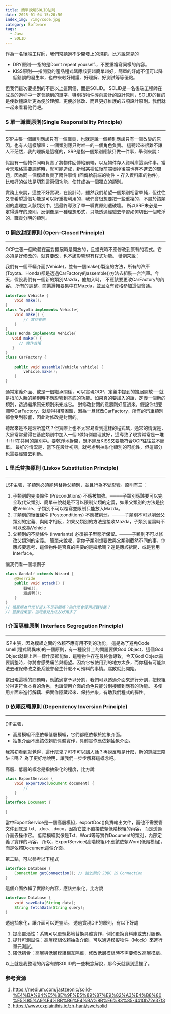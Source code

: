 ```yaml
---
title: 簡單說明SOLID法則
date: 2025-01-04 15:20:50
index_img: /img/code.jpg
category: Software
tags:
  - Java
  - SOLID
---
```

作為一名後端工程師，我們常聽過不少開發上的規範，比方說常見的
 - DRY原則──指的是Don't repeat yourself.，不要重複寫同樣的內容。
 - KISS原則──指開發的產品程式碼應該要越簡單越好，簡單的好處不僅可以降低錯誤的發生率，也帶來較好維護、好理解、好測試等等優點。

但我們這次要提到的不是以上這兩個，而是SOLID。
SOLID是一名後端工程師在成長的過程中一定會聽到的單字，特別指物件導向設計的設計原則，SOLID的目的是使軟體設計更為便於理解、更便於修改、而且更好維護的五項設計原則。我們就一起來看看他們吧。


### S 單一職責原則(Single Responsibility Principle)
---
SRP主張一個類別應該只有一個職責，也就是說一個類別應該只有一個改變的原因。也有人這樣解釋：一個類別應只對唯一的一個角色負責。
這聽起來很難不讓人不茫然，我的理解是這樣的，SRP是指一個類別應該只做一件事，舉例來說：

假設有一個物件同時負責了將物件回傳給前端，以及物件存入資料庫這兩件事。當今天規格需要調整時，就可能造成，新增某欄位後前端壞掉後端也存不進去的問題，因為同一個模組負責了兩件事情 (回傳給前端的物件 + 存入資料庫的物件)。
比較好的做法是切割這兩個功能，使其成為一個獨立的類別。

實務上來說，這並不好實現，在設計時，雖然我們希望一個類別相當單純，但往往又會希望這個功能是可以好重複利用的，我們會很想要把一些重複的、不屬於該類別的處理加入該類別中，這最終導致了單一職責原則遭破壞。
所以SRP未必是一定得遵守的原則，反倒像是一種理想形式，只能透過經驗去學習如何切出一個乾淨的、職責分明的類別。


### O 開放封閉原則 (Open-Closed Principle)
---
OCP主張一個軟體在面對擴展時是開放的，且擴充時不應修改到原有的程式。它必須是好修改的，就算要改，也不該影響現有程式功能。 舉例來說：

我們有一個車輛介面(Vehicle)，並有一個make()製造的方法，所有的汽車(Toyota、Honda)都是透過CarFactory的assemble()方法去組裝一台汽車。今天，假設我們有一個新的類別Mazda，他加入時， 不應該要更改CarFactory的內容。
所有的調整、商業邏輯要集中在Mazda，~~並且沒有資格參加這個會議~~。
```java
interface Vehicle {
    void make();
}
class Toyota implements Vehicle{
    void make() {
        // 實作省略
    }
}
class Honda implements Vehicle{
   void make() {
      // 實作省略
   }
}
class CarFactory {
    
    public void assemble(Vehicle vehicle) {
        vehicle.make();
    }
}
```
通常定義介面、或是一個繼承關係，可以實現OCP，定義中提到的擴展開放──就是指加入新的類別時不應影響到基底的功能。如果真的要加入的話，定義一個新的類別，透過繼承原先類別來完成它。
對修改封閉的意思剛好反過來，假設你想要調整CarFactory、就變得相當困難，因為一旦修改CarFactory，所有的汽車類別都會受到影響，因此對修改是封閉的。

聽起來是不是理所當然？但實際上也不太容易看到這樣的程式碼，通常的情況是，大家常常覺得在基底類別中加入一個if做特例處理就好，這導致了現實常常是一堆if if if在共用的類別中。要乾淨地拆開，既不違反KISS又要能符合OCP往往並不簡單。
最好的情況是，當下在設計初期，就考慮到抽象化類別的可能性，但這部分也需要經驗去判斷。


### L 里氏替換原則 (Liskov Substitution Principle)
---
LSP主張，子類別必須能夠替換父類別，並且行為不受影響。原則有三：
1. 子類別的先決條件 (Preconditions) 不應被加強。────子類別應該要可以完全取代父類別、簡單來說就是不可以限制父類的定義，如果父類別的方法是接收Vehicle、子類別不可以覆寫並限制只能放入Mazda。
2. 子類別的後置條件 (Postconditions) 不應被削弱。────子類別不可以削弱父類別的定義、與剛才相反，如果父類別的方法是接收Mazda，子類別覆寫時不可以改為Vehicle
4. 父類別的不變條件 (Invariants) 必須被子型態所保留。────子類別不可以修改父類別的定義。
簡單來說呢，當你子類別想要做與父類別截然不同的事，你應該要思考，這個物件是否真的需要的是繼承嗎？還是應該拆開、或是套用Interface。

讓我們看一個壞例子
```java
class Gandalf extends Wizard {
    @Override
    public void attack() {
        戰吼();
        迴旋斬();
    }
}
// 搞屁啊為什麼甘道夫不是巫師嗎？為什麼會使用近戰技能？ 
// 聽我說榮恩，這玩意兒比法杖好用多了
```

### I 介面隔離原則 (Interface Segregation Principle)
---
ISP主張，因為模組之間的依賴不應有用不到的功能。
這是為了避免Code smell(程式碼異味)的一個原則，有一種設計上的問題要做God Object，這個God Object就跟上帝一樣什麼都能做，這種物件存在最終會導致，今天God Object需要調整時，你將會感受痛苦與絕望。因為它被使用到的地方太多，而你極有可能無法去確保修改之後系統會發生什麼不可預料的事情。腐敗就此開始。

當出現這樣的問題時，應該適當予以分割，我們可以透過介面來進行分割，把模組分得更符合本身的角色，也讓使用介面的角色只能分別接觸到應有的功能。
多使用介面來進行解藕、把實作隱藏起來、保持抽象，有助我們程式的彈性。

### D 依賴反轉原則 (Dependency Inversion Principle)
---
DIP主張，
- 高層模組不應依賴低層模組，它們都應依賴於抽象介面。
- 抽象介面不應該依賴於具體實作，具體實作應依賴抽象介面。

我當初看到就覺得，這什麼鬼？可不可以講人話？再說反轉是什麼，新的遊戲王陷阱卡嗎？
為了更好地說明，讓我們一步步解釋這概念吧。

高層、低層的概念是指抽象化的程度，比方說
```java
class ExportService {
    void exportDoc(Document document) {
        //
    }    
}
interface Document {
    
}
```
當中ExportService是一個高層模組，exportDoc()負責輸出文件，而他不需要管文件到底是.txt、.doc、.docx，因為它並不直接依賴低階模組的內容，而是透過介面去操作它。
低階模組就像是Txt、Word等等實作Document的類別，內部定義了實作的內容。
所以，ExportService(高階模組)不應該依賴Word(低階模組)，而是依賴Document這個介面。

第二點，可以參考以下程式
```java
interface Database {
    Connection getConnection(); // 強依賴於 JDBC 的 Connection
}
```
這個介面依賴了實際的內容，應該抽象化，比方說
```java
interface Database {
    void saveData(String data);
    String fetchData(String query);
}
```
透過抽象化，讓介面可以更靈活。
透過實現DIP的原則，有以下好處
1. 提高靈活性：系統可以更輕鬆地替換具體實作，例如更換資料庫或支付服務。
2. 提升可測試性：高層模組依賴抽象介面，可以通過模擬物件（Mock）來進行單元測試。
3. 降低耦合：高層與低層模組相互隔離，修改低層模組時不需要修改高層模組。

以上就是我整理的內容有關SOLID的一些概念解說，那今天就講到這裡了。

### 參考資源
1. https://medium.com/jastzeonic/soild-%E4%BA%94%E5%8E%9F%E5%89%87%E9%82%A3%E4%B8%80%E5%85%A9%E4%BB%B6%E4%BA%8B%E6%83%85-4410b72e37f3
2. https://www.explainthis.io/zh-hant/swe/solid